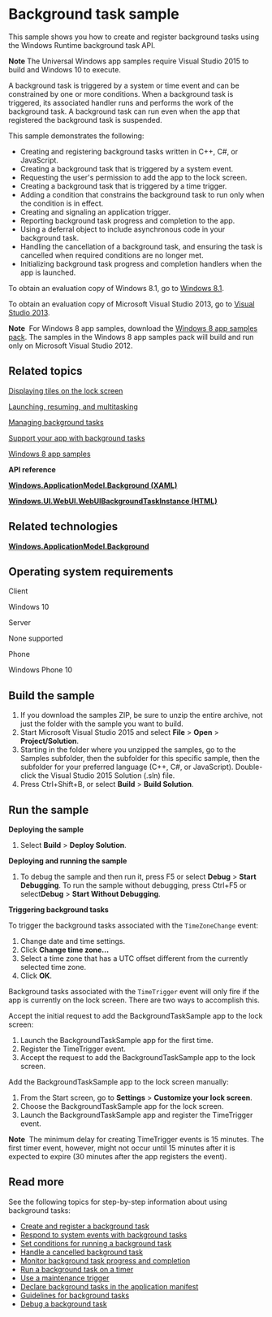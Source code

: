 <!---
  category: LaunchingAndBackgroundTasks 
  samplefwlink: http://go.microsoft.com/fwlink/p/?LinkId=618666&clcid=0x409
--->

# Background task sample

This sample shows you how to create and register background tasks using the Windows Runtime background task API.

**Note** The Universal Windows app samples require Visual Studio 2015 to build and Windows 10 to execute.

A background task is triggered by a system or time event and can be constrained by one or more conditions. When a background task is triggered, its associated handler runs and performs the work of the background task. A background task can run even when the app that registered the background task is suspended.

This sample demonstrates the following:

-   Creating and registering background tasks written in C++, C\#, or JavaScript.
-   Creating a background task that is triggered by a system event.
-   Requesting the user's permission to add the app to the lock screen.
-   Creating a background task that is triggered by a time trigger.
-   Adding a condition that constrains the background task to run only when the condition is in effect.
-   Creating and signaling an application trigger.
-   Reporting background task progress and completion to the app.
-   Using a deferral object to include asynchronous code in your background task.
-   Handling the cancellation of a background task, and ensuring the task is cancelled when required conditions are no longer met.
-   Initializing background task progress and completion handlers when the app is launched.

To obtain an evaluation copy of Windows 8.1, go to [Windows 8.1](http://go.microsoft.com/fwlink/p/?linkid=301696).

To obtain an evaluation copy of Microsoft Visual Studio 2013, go to [Visual Studio 2013](http://go.microsoft.com/fwlink/p/?linkid=301697).

**Note**  For Windows 8 app samples, download the [Windows 8 app samples pack](http://go.microsoft.com/fwlink/p/?LinkId=301698). The samples in the Windows 8 app samples pack will build and run only on Microsoft Visual Studio 2012.

## Related topics

[Displaying tiles on the lock screen](http://msdn.microsoft.com/library/windows/apps/hh868260)

[Launching, resuming, and multitasking](http://msdn.microsoft.com/library/windows/apps/hh770837)

[Managing background tasks](http://msdn.microsoft.com/library/windows/apps/hh977053)

[Support your app with background tasks](https://msdn.microsoft.com/library/windows/apps/mt299103)

[Windows 8 app samples](http://go.microsoft.com/fwlink/p/?LinkID=227694)

**API reference**

[**Windows.ApplicationModel.Background (XAML)**](http://msdn.microsoft.com/library/windows/apps/br224847)

[**Windows.UI.WebUI.WebUIBackgroundTaskInstance (HTML)**](http://msdn.microsoft.com/library/windows/apps/hh701740)

## Related technologies

[**Windows.ApplicationModel.Background**](http://msdn.microsoft.com/library/windows/apps/br224847)

## Operating system requirements

Client

Windows 10

Server

None supported

Phone

Windows Phone 10

## Build the sample

1. If you download the samples ZIP, be sure to unzip the entire archive, not just the folder with the sample you want to build. 
2. Start Microsoft Visual Studio 2015 and select **File** \> **Open** \> **Project/Solution**.
3. Starting in the folder where you unzipped the samples, go to the Samples subfolder, then the subfolder for this specific sample, then the subfolder for your preferred language (C++, C#, or JavaScript). Double-click the Visual Studio 2015 Solution (.sln) file.
4. Press Ctrl+Shift+B, or select **Build** \> **Build Solution**.

## Run the sample

**Deploying the sample**

1.  Select **Build** \> **Deploy Solution**.

**Deploying and running the sample**

1.  To debug the sample and then run it, press F5 or select **Debug** \> **Start Debugging**. To run the sample without debugging, press Ctrl+F5 or select**Debug** \> **Start Without Debugging**.

**Triggering background tasks**

To trigger the background tasks associated with the `TimeZoneChange` event:

1.  Change date and time settings.
2.  Click **Change time zone...**
3.  Select a time zone that has a UTC offset different from the currently selected time zone.
4.  Click **OK**.

Background tasks associated with the `TimeTrigger` event will only fire if the app is currently on the lock screen. There are two ways to accomplish this.

Accept the initial request to add the BackgroundTaskSample app to the lock screen:

1.  Launch the BackgroundTaskSample app for the first time.
2.  Register the TimeTrigger event.
3.  Accept the request to add the BackgroundTaskSample app to the lock screen.

Add the BackgroundTaskSample app to the lock screen manually:

1.  From the Start screen, go to **Settings** \> **Customize your lock screen**.
2.  Choose the BackgroundTaskSample app for the lock screen.
3.  Launch the BackgroundTaskSample app and register the TimeTrigger event.

**Note**  The minimum delay for creating TimeTrigger events is 15 minutes. The first timer event, however, might not occur until 15 minutes after it is expected to expire (30 minutes after the app registers the event).

## Read more

See the following topics for step-by-step information about using background tasks:

-   [Create and register a background task](https://msdn.microsoft.com/library/windows/apps/mt299100)
-   [Respond to system events with background tasks](https://msdn.microsoft.com/library/windows/apps/mt185414)
-   [Set conditions for running a background task](https://msdn.microsoft.com/library/windows/apps/mt185620)
-   [Handle a cancelled background task](https://msdn.microsoft.com/library/windows/apps/mt187312)
-   [Monitor background task progress and completion](https://msdn.microsoft.com/library/windows/apps/mt186457)
-   [Run a background task on a timer ](https://msdn.microsoft.com/library/windows/apps/mt186458)
-   [Use a maintenance trigger](https://msdn.microsoft.com/library/windows/apps/mt185632)
-   [Declare background tasks in the application manifest](https://msdn.microsoft.com/library/windows/apps/mt185412)
-   [Guidelines for background tasks](https://msdn.microsoft.com/library/windows/apps/mt187310)
-   [Debug a background task](https://msdn.microsoft.com/library/windows/apps/mt299101)

